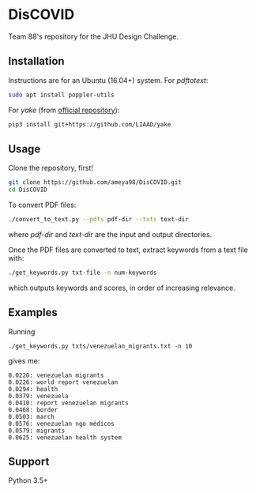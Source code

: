 # DisCOVID
Team 88's repository for the JHU Design Challenge.

## Installation
Instructions are for an Ubuntu (16.04+) system.
For *pdftotext*:
```bash
sudo apt install poppler-utils
```

For *yake* (from [official repository](https://github.com/LIAAD/yake)):
```bash
pip3 install git+https://github.com/LIAAD/yake
```

## Usage
Clone the repository, first!
```bash
git clone https://github.com/ameya98/DisCOVID.git
cd DisCOVID
```
To convert PDF files:
```bash
./convert_to_text.py --pdfs pdf-dir --txts text-dir
```
where *pdf-dir* and *text-dir* are the input and output directories.

Once the PDF files are converted to text, extract keywords from a text file with:
```bash
./get_keywords.py txt-file -n num-keywords
```
which outputs keywords and scores, in order of increasing relevance.

## Examples
Running
```
./get_keywords.py txts/venezuelan_migrants.txt -n 10
```
gives me:
```
0.0220: venezuelan migrants
0.0226: world report venezuelan
0.0294: health
0.0379: venezuela
0.0410: report venezuelan migrants
0.0468: border
0.0503: march
0.0576: venezuelan ngo médicos
0.0579: migrants
0.0625: venezuelan health system
```

## Support
Python 3.5+
